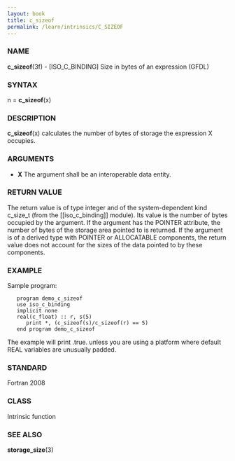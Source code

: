 ```yaml
---
layout: book
title: c_sizeof
permalink: /learn/intrinsics/C_SIZEOF
---
```

### NAME

**c\_sizeof**(3f) - \[ISO\_C\_BINDING\] Size in bytes of an expression
(GFDL)

### SYNTAX

n = **c\_sizeof**(x)

### DESCRIPTION

**c\_sizeof**(x) calculates the number of bytes of storage the
expression X occupies.

### ARGUMENTS

  - **X**
    The argument shall be an interoperable data entity.

### RETURN VALUE

The return value is of type integer and of the system-dependent kind
c\_size\_t (from the \[\[iso\_c\_binding\]\] module). Its value is the
number of bytes occupied by the argument. If the argument has the
POINTER attribute, the number of bytes of the storage area pointed to is
returned. If the argument is of a derived type with POINTER or
ALLOCATABLE components, the return value does not account for the sizes
of the data pointed to by these components.

### EXAMPLE

Sample program:

```
   program demo_c_sizeof
   use iso_c_binding
   implicit none
   real(c_float) :: r, s(5)
      print *, (c_sizeof(s)/c_sizeof(r) == 5)
   end program demo_c_sizeof
```

The example will print .true. unless you are using a platform where
default REAL variables are unusually padded.

### STANDARD

Fortran 2008

### CLASS

Intrinsic function

### SEE ALSO

**storage\_size**(3)
